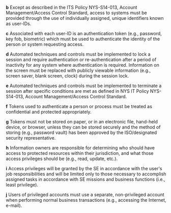 **b** Except as described in the ITS Policy NYS-S14-013, Account Management/Access Control Standard, access to systems must be provided through the use of individually assigned, unique identifiers known as user-IDs.

**c** Associated with each user-ID is an authentication token (e.g., password, key fob, biometric) which must be used to authenticate the identity of the person or system requesting access.

**d** Automated techniques and controls must be implemented to lock a session and require authentication or re-authentication after a period of inactivity for any system where authentication is required. Information on the screen must be replaced with publicly viewable information (e.g., screen saver, blank screen, clock) during the session lock.

**e** Automated techniques and controls must be implemented to terminate a session after specific conditions are met as defined in NYS IT Policy NYS-S14-013, Account Management/Access Control Standard.

**f** Tokens used to authenticate a person or process must be treated as confidential and protected appropriately.

**g** Tokens must not be stored on paper, or in an electronic file, hand-held device, or browser, unless they can be stored securely and the method of storing (e.g., password vault) has been approved by the ISO/designated security representative.

**h** Information owners are responsible for determining who should have access to protected resources within their jurisdiction, and what those access privileges should be (e.g., read, update, etc.).

**i** Access privileges will be granted by the SE in accordance with the user's job responsibilities and will be limited only to those necessary to accomplish assigned tasks in accordance with SE missions and business functions (i.e., least privilege).

**j** Users of privileged accounts must use a separate, non-privileged account when performing normal business transactions (e.g., accessing the Internet, e-mail).